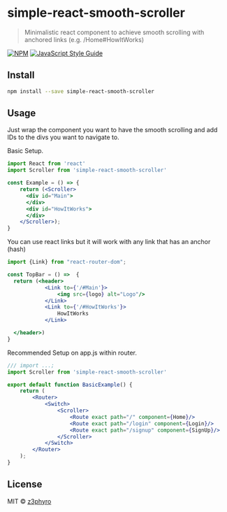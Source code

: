 # simple-react-smooth-scroller

> Minimalistic react component to achieve smooth scrolling with anchored links (e.g. /Home#HowItWorks)

[![NPM](https://img.shields.io/npm/v/simple-react-smooth-scroller.svg)](https://www.npmjs.com/package/simple-react-smooth-scroller) [![JavaScript Style Guide](https://img.shields.io/badge/code_style-standard-brightgreen.svg)](https://standardjs.com)

## Install

```bash
npm install --save simple-react-smooth-scroller
```

## Usage
Just wrap the component you want to have the smooth scrolling and add IDs to the divs you want to navigate to.

Basic Setup.
```jsx
import React from 'react'
import Scroller from 'simple-react-smooth-scroller'

const Example = () => {
    return (<Scroller>
      <div id="Main">
      </div>
      <div id="HowItWorks">
      </div>
    </Scroller>);
}
```

You can use react links but it will work with any link that has an anchor (hash)
```jsx
import {Link} from "react-router-dom";

const TopBar = () =>  {
  return (<header>
            <Link to={'/#Main'}>
                <img src={logo} alt="Logo"/>
            </Link>
            <Link to={'/#HowItWorks'}>
                HowItWorks
            </Link>

  </header>)
}
```

Recommended Setup on app.js within router.
```jsx
/// import ...;
import Scroller from 'simple-react-smooth-scroller'

export default function BasicExample() {
    return (
        <Router>
            <Switch>
                <Scroller>
                    <Route exact path="/" component={Home}/>
                    <Route exact path="/login" component={Login}/>
                    <Route exact path="/signup" component={SignUp}/>
                </Scroller>
            </Switch>
        </Router>
    );
}

```

## License

MIT © [z3phyro](https://github.com/z3phyro)
